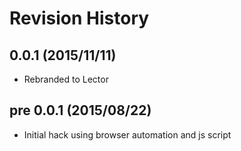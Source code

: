 # Revision History

## 0.0.1 (2015/11/11)

 - Rebranded to Lector

## pre 0.0.1 (2015/08/22)

 - Initial hack using browser automation and js script
